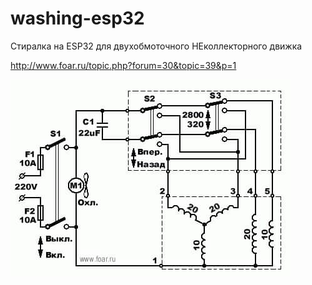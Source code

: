# washing-esp32
Стиралка на ESP32 для двухобмоточного НЕколлекторного движка

http://www.foar.ru/topic.php?forum=30&topic=39&p=1

<img src="photo_2021-03-24_15-16-47.jpg"
     alt="мотор стиралки"
     style="float: left; margin-right: 10px;" />
